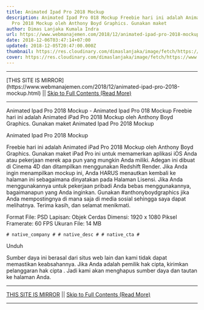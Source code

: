 ```yaml
---
title: Animated Ipad Pro 2018 Mockup
description: Animated Ipad Pro 018 Mockup Freebie hari ini adalah Animated iPad
  Pro 2018 Mockup oleh Anthony Boyd Graphics. Gunakan maket
author: Dimas Lanjaka Kumala Indra
url: https://www.webmanajemen.com/2018/12/animated-ipad-pro-2018-mockup.html
date: 2018-12-06T03:47:14+07:00
updated: 2018-12-05T20:47:00.000Z
thumbnail: https://res.cloudinary.com/dimaslanjaka/image/fetch/https://www.uxfree.com/wp-content/uploads/2018/11/Animated-iPad-Pro-2018-Mockup-By-Anthony-Boyd-Graphics-768x576.gif
cover: https://res.cloudinary.com/dimaslanjaka/image/fetch/https://www.uxfree.com/wp-content/uploads/2018/11/Animated-iPad-Pro-2018-Mockup-By-Anthony-Boyd-Graphics-768x576.gif
---
```


<hr/> [THIS SITE IS MIRROR](https://www.webmanajemen.com/2018/12/animated-ipad-pro-2018-mockup.html) || <a href="https://www.webmanajemen.com/2018/12/animated-ipad-pro-2018-mockup.html" rel="follow" class="button" id="read-more">Skip to Full Contents (Read More)</a> <hr/> Animated Ipad Pro 2018 Mockup - Animated Ipad Pro 018 Mockup Freebie hari ini adalah Animated iPad Pro 2018 Mockup oleh Anthony Boyd Graphics. Gunakan maket Animated Ipad Pro 2018 Mockup
  
  
  
  Animated Ipad Pro 2018 Mockup 

  

  
  Freebie hari ini adalah Animated iPad Pro 2018 Mockup oleh Anthony Boyd Graphics.  Gunakan maket iPad Pro ini untuk memamerkan aplikasi iOS Anda atau pekerjaan merek apa pun yang mungkin Anda miliki.  Adegan ini dibuat di Cinema 4D dan ditampilkan menggunakan Redshift Render.  Jika Anda ingin menampilkan mockup ini, Anda HARUS menautkan kembali ke halaman ini sebagaimana dinyatakan pada Halaman Lisensi.  Jika Anda menggunakannya untuk pekerjaan pribadi Anda bebas menggunakannya, bagaimanapun yang Anda inginkan.  Gunakan #anthonyboydgraphics jika Anda mempostingnya di mana saja di media sosial sehingga saya dapat melihatnya.  Terima kasih, dan selamat menikmati. 
  
  Format File: PSD 
 Lapisan: Objek Cerdas 
 Dimensi: 1920 x 1080 Piksel 
 Framerate: 60 FPS 
 Ukuran File: 14 MB 
  

    

    # native_company # # native_desc # # native_cta #   


   Unduh 

  
  Sumber daya ini berasal dari situs web lain dan kami tidak dapat memastikan keabsahannya.  Jika Anda adalah pemilik hak cipta, kirimkan pelanggaran hak cipta .  Jadi kami akan menghapus sumber daya dan tautan ke halaman Anda. <hr/> [THIS SITE IS MIRROR](https://www.webmanajemen.com/2018/12/animated-ipad-pro-2018-mockup.html) || <a href="https://www.webmanajemen.com/2018/12/animated-ipad-pro-2018-mockup.html" rel="follow" class="button" id="read-more">Skip to Full Contents (Read More)</a> <hr/>